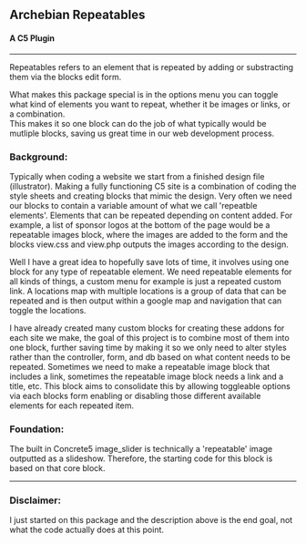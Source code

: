 <h2>Archebian Repeatables</h2>
<h4>A C5 Plugin</h4>
<hr>
<p>
Repeatables refers to an element that is repeated by adding or substracting them via the blocks edit form.
</p>
<p>
What makes this package special is in the options menu you can toggle what kind of elements you want to repeat, whether it be images or links, or a combination.<br>
This makes it so one block can do the job of what typically would be mutliple blocks, saving us great time in our web development process.
</p>
<h3>Background:</h3>
<p>
Typically when coding a website we start from a finished design file (illustrator).  Making a fully functioning C5 site is a combination of coding the style sheets and creating blocks that mimic the design.  Very often we need our blocks to contain a variable amount of what we call 'repeatble elements'.  Elements that can be repeated depending on content added.  For example, a list of sponsor logos at the bottom of the page would be a repeatable images block, where the images are added to the form and the blocks view.css and view.php outputs the images according to the design.
</p>
<p>
Well I have a great idea to hopefully save lots of time, it involves using one block for any type of repeatable element.  We need repeatable elements for all kinds of things, a custom menu for example is just a repeated custom link.  A locations map with multiple locations is a group of data that can be repeated and is then output within a google map and navigation that can toggle the locations.
</p>
<p>
I have already created many custom blocks for creating these addons for each site we make, the goal of this project is to combine most of them into one block, further saving time by making it so we only need to alter styles rather than the controller, form, and db based on what content needs to be repeated.  Sometimes we need to make a repeatable image block that includes a link, sometimes the repeatable image block needs a link and a title, etc.  This block aims to consolidate this by allowing toggleable options via each blocks form enabling or disabling those different available elements for each repeated item.
</p>
<h3>
Foundation:
</h3>
<p>
The built in Concrete5 image_slider is technically a 'repeatable' image outputted as a slideshow.  Therefore, the starting code for this block is based on that core block.
</p>
<hr>
<h3>Disclaimer:</h3>
<p>
I just started on this package and the description above is the end goal, not what the code actually does at this point.
</p>
